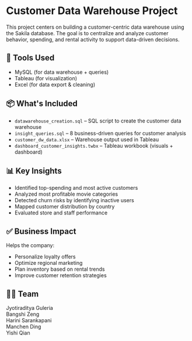 # Customer Data Warehouse Project

This project centers on building a customer-centric data warehouse using the Sakila database. The goal is to centralize and analyze customer behavior, spending, and rental activity to support data-driven decisions.

## 🔧 Tools Used
- MySQL (for data warehouse + queries)
- Tableau (for visualization)
- Excel (for data export & cleaning)

## 📦 What's Included
- `datawarehouse_creation.sql` – SQL script to create the customer data warehouse
- `insight_queries.sql` – 8 business-driven queries for customer analysis
- `customer_dw_data.xlsx` – Warehouse output used in Tableau
- `dashboard_customer_insights.twbx` – Tableau workbook (visuals + dashboard)

## 📊 Key Insights
- Identified top-spending and most active customers
- Analyzed most profitable movie categories
- Detected churn risks by identifying inactive users
- Mapped customer distribution by country
- Evaluated store and staff performance

## ✅ Business Impact
Helps the company:
- Personalize loyalty offers
- Optimize regional marketing
- Plan inventory based on rental trends
- Improve customer retention strategies

## 👨‍💻 Team
Jyotiraditya Guleria  
Bangshi Zeng  
Harini Sarankapani  
Manchen Ding  
Yishi Qian
